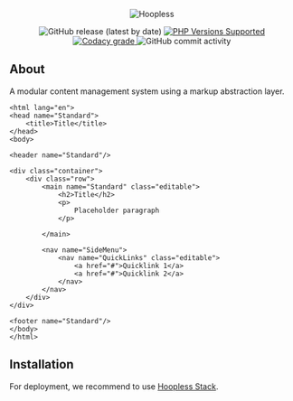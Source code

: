 <p align="center">
    <img src="https://raw.githubusercontent.com/Ouxsoft/Hoopless/master/assets/images/hoopless/logo.png" alt="Hoopless">
</p>

<p align="center">
    <img alt="GitHub release (latest by date)" src="https://img.shields.io/github/v/release/Ouxsoft/hoopless">
    <a href="#tada-php-support" title="PHP Versions Supported">
            <img alt="PHP Versions Supported" src="https://img.shields.io/badge/php-7.3%20to%208.0-777bb3.svg?logo=php&logoColor=white&labelColor=555555">
        </a>      
    <a href="https://app.codacy.com/gh/Ouxsoft/Hoopless?utm_source=github.com&utm_medium=referral&utm_content=Ouxsoft/Hoopless&utm_campaign=Badge_Grade_Dashboard">
        <img alt="Codacy grade" src="https://api.codacy.com/project/badge/Grade/af61c01e07894689b9be009591e6b3b1">
    </a>
    <img alt="GitHub commit activity" src="https://img.shields.io/github/commit-activity/y/Ouxsoft/hoopless">
</p>

## About

A modular content management system using a markup abstraction layer.

```
<html lang="en">
<head name="Standard">
    <title>Title</title>
</head>
<body>

<header name="Standard"/>

<div class="container">
    <div class="row">
        <main name="Standard" class="editable">
            <h2>Title</h2>
            <p>
                Placeholder paragraph
            </p>

        </main>

        <nav name="SideMenu">
            <nav name="QuickLinks" class="editable">
                <a href="#">Quicklink 1</a>
                <a href="#">Quicklink 2</a>
            </nav>
        </nav>
    </div>
</div>

<footer name="Standard"/>
</body>
</html>
```

## Installation

For deployment, we recommend to use [Hoopless Stack](https://githun.com/Ouxsoft/hoopless-stack).